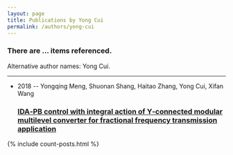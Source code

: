 ```yaml
---
layout: page
title: Publications by Yong Cui
permalink: /authors/yong-cui
---
```


<h3 id="number-posts">There are ... items referenced.</h3>
<p id='info-authors'>Alternative author names: Yong Cui.</p>
<hr />
<ul class="post-list">
<li><span class='post-meta'>2018 -- Yongqing Meng, Shuonan Shang, Haitao Zhang, Yong Cui, Xifan Wang</span><h3><a class='post-link' href="{{ site.baseurl }}/ida-pb-control-with-integral-action-of-y-connected-modular-multilevel-converter-for-fractional-frequency-transmission-application">IDA‐PB control with integral action of Y‐connected modular multilevel converter for fractional frequency transmission application</a></h3></li>

</ul>
{% include count-posts.html %}
